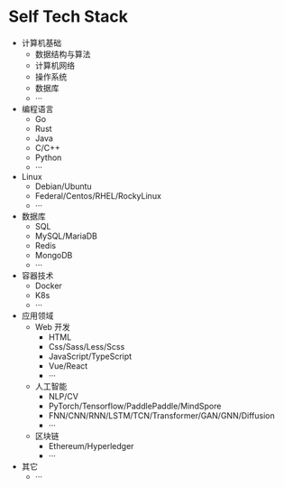 # Self Tech Stack

- 计算机基础
  - 数据结构与算法
  - 计算机网络
  - 操作系统
  - 数据库
  - ···
- 编程语言
  - Go
  - Rust
  - Java
  - C/C++
  - Python
  - ···
- Linux
  - Debian/Ubuntu
  - Federal/Centos/RHEL/RockyLinux
  - ···
- 数据库
    - SQL
    - MySQL/MariaDB
    - Redis
    - MongoDB
    - ···
- 容器技术
  - Docker
  - K8s
  - ···
- 应用领域
  - Web 开发
    - HTML
    - Css/Sass/Less/Scss
    - JavaScript/TypeScript
    - Vue/React
    - ···
  - 人工智能
    - NLP/CV
    - PyTorch/Tensorflow/PaddlePaddle/MindSpore
    - FNN/CNN/RNN/LSTM/TCN/Transformer/GAN/GNN/Diffusion
    - ···
  - 区块链
    - Ethereum/Hyperledger
    - ···
- 其它
    - ···
